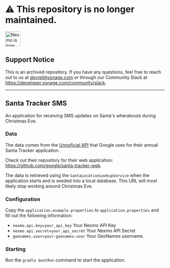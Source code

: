 # ⚠️ This repository is no longer maintained.

<img src="https://developer.nexmo.com/assets/images/Vonage_Nexmo.svg" height="48px" alt="Nexmo is now known as Vonage" />

## Support Notice
This is an archived repository. If you have any questions, feel free to reach out to us at devrel@vonage.com or through our Community Slack at https://developer.vonage.com/community/slack.

<hr />

## Santa Tracker SMS

An application for receiving SMS updates on Santa's wherabouts during Christmas Eve.

### Data

The data comes from the [Unnoficial API](https://santa-api.appspot.com/info?client=web) that Google uses for their annual Santa Tracker application.

Check out their repository for their web application: https://github.com/google/santa-tracker-web.

The data is retrieved using the `SantaLocationLookupService` when the application starts and is seeded into a local database. This URL will most likely stop working around Christmas Eve.

### Configuration

Copy the `application.example.properties` to `application.properties` and fill out the following information:

- `nexmo.api.key=your_api_key` Your Nexmo API Key
- `nexmo.api.secret=your_api_secret` Your Nexmo API Secret
- `geonames.user=your-geonames-user` Your GeoNames username.

### Starting

Run the `gradle bootRun` command to start the application.
